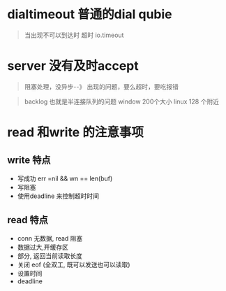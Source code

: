 # dialtimeout 普通的dial qubie
>  当出现不可以到达时
>  超时 io.timeout  

# server 没有及时accept 
> 阻塞处理，没异步--》 出现的问题，要么超时，要吃报错

> backlog 也就是半连接队列的问题
> window 200个大小
> linux 128 个附近

#  read 和write 的注意事项
## write 特点
* 写成功 err =nil  && wn == len(buf)
* 写阻塞
*  使用deadline 来控制超时时间

## read 特点
* conn 无数据, read 阻塞
* 数据过大,开缓存区
* 部分, 返回当前读取长度
* 关闭 eof   (全双工, 既可以发送也可以读取)
* 设置时间
* deadline 